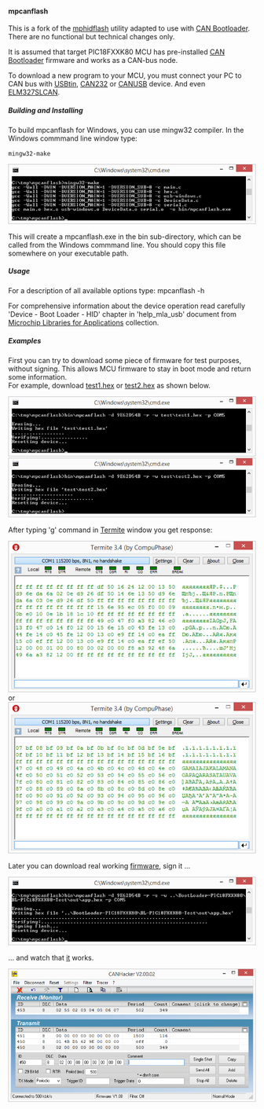 #### mpcanflash

This is a fork of the [mphidflash](https://github.com/ApertureLabsLtd/mphidflash) utility adapted to use with [CAN Bootloader](https://github.com/qnx425/PIC18FXXK80-CAN-Bootloader). There are no functional but technical changes only.

It is assumed that target PIC18FXXK80 MCU has pre-installed [CAN Bootloader](https://github.com/qnx425/PIC18FXXK80-CAN-Bootloader) firmware and works as a CAN-bus node. 

To download a new program to your MCU, you must connect your PC to CAN bus with [USBtin](https://fischl.de/usbtin/), [CAN232](https://www.can232.com/?page_id=14) or [CANUSB](https://www.can232.com/?page_id=16) device. And even [ELM327SLCAN](https://github.com/qnx425/ELM327SLCAN).


##### Building and Installing

To build mpcanflash for Windows, you can use mingw32 compiler. In the Windows commmand line window type:

	mingw32-make

![](images/make-util.png)

This will create a mpcanflash.exe in the bin sub-directory, which can be called from the Windows commmand line. You should copy this file somewhere on your executable path.

##### Usage

For a description of all available options type: mpcanflash -h

For comprehensive information about the device operation read carefully 'Device - Boot Loader - HID' chapter in 'help\_mla\_usb' document from [Microchip Libraries for Applications](https://www.microchip.com/mplab/microchip-libraries-for-applications) collection.

##### Examples

First you can try to download some piece of firmware for test purposes, without signing. This allows MCU firmware to stay in boot mode and return some information.  
For example, download [test1.hex](test/test1.hex) or [test2.hex](test/test2.hex) as shown below.

![](images/down-test1.png)
![](images/down-test2.png)

After typing 'g' command in [Termite](https://www.compuphase.com/software_termite.htm) window you get response:

![](images/ss-test1.png)  
or  
![](images/ss-test2.png)

Later you can download real working [firmware](test/app.hex), sign it ...

![](images/down-app.png)  

... and watch that [it](test/mpcanflash.txl) works.  

![](images/app.png)
